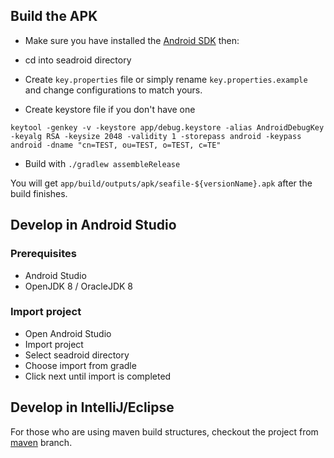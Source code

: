 ## Build the APK

* Make sure you have installed the [Android SDK](http://developer.android.com/sdk/index.html) then:

* cd into seadroid directory
* Create `key.properties` file or simply rename `key.properties.example` and change configurations to match yours.

* Create keystore file if you don't have one

 ```
 keytool -genkey -v -keystore app/debug.keystore -alias AndroidDebugKey -keyalg RSA -keysize 2048 -validity 1 -storepass android -keypass android -dname "cn=TEST, ou=TEST, o=TEST, c=TE"
 ```
* Build with `./gradlew assembleRelease`

You will get `app/build/outputs/apk/seafile-${versionName}.apk` after the build finishes.

## Develop in Android Studio

### Prerequisites

* Android Studio
* OpenJDK 8 / OracleJDK 8

### Import project

* Open Android Studio
* Import project
* Select seadroid directory
* Choose import from gradle
* Click next until import is completed

## Develop in IntelliJ/Eclipse
For those who are using maven build structures, checkout the project from [maven](https://github.com/haiwen/seadroid/tree/maven) branch.
